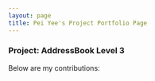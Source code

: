 ```yaml
---
layout: page
title: Pei Yee's Project Portfolio Page
---
```


### Project: AddressBook Level 3

Below are my contributions: